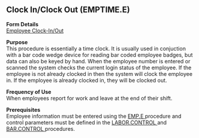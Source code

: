 ##  Clock In/Clock Out (EMPTIME.E)

<PageHeader />

**Form Details**  
[ Employee Clock-In/Out ](EMPTIME-E-1/README.md)   

**Purpose**  
This procedure is essentially a time clock. It is usually used in conjuction
with a bar code wedge device for reading bar coded employee badges, but data
can also be keyed by hand. When the employee number is entered or scanned the
system checks the current login status of the employee. If the employee is not
already clocked in then the system will clock the employee in. If the employee
is already clocked in, they will be clocked out.

**Frequency of Use**  
When employees report for work and leave at the end of their shift.

**Prerequisites**  
Employee information must be entered using the [ EMP.E ](../EMP-E/README.md) procedure and control parameters must be defined in the [ LABOR.CONTROL ](../LABOR-CONTROL/README.md) and [ BAR.CONTROL ](BAR-CONTROL/README.md) procedures. 

<badge text= "Version 8.10.57" vertical="middle" />

<PageFooter />